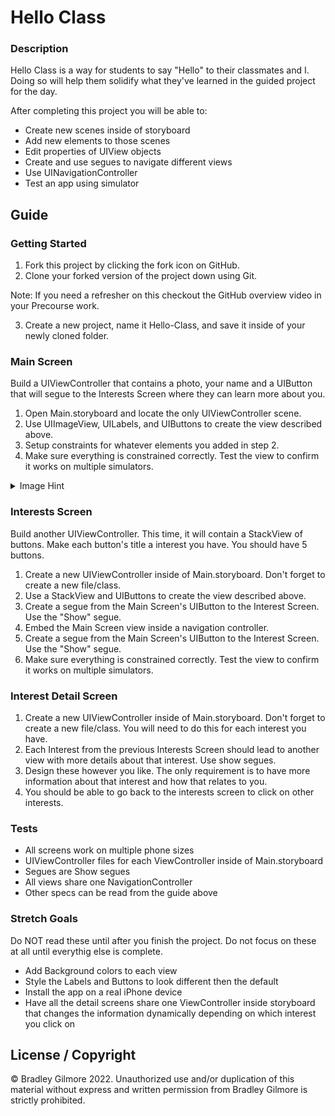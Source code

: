 # Hello Class

### Description

Hello Class is a way for students to say "Hello" to their classmates and I. Doing so will help them solidify what they've learned in the guided project for the day.

After completing this project you will be able to:

* Create new scenes inside of storyboard
* Add new elements to those scenes
* Edit properties of UIView objects
* Create and use segues to navigate different views
* Use UINavigationController
* Test an app using simulator

## Guide

### Getting Started

1. Fork this project by clicking the fork icon on GitHub.
2. Clone your forked version of the project down using Git. 

Note: If you need a refresher on this checkout the GitHub overview video in your Precourse work.

3. Create a new project, name it Hello-Class, and save it inside of your newly cloned folder.

### Main Screen

Build a UIViewController that contains a photo, your name and a UIButton that will segue to the Interests Screen where they can learn more about you.

1. Open Main.storyboard and locate the only UIViewController scene.
2. Use UIImageView, UILabels, and UIButtons to create the view described above.
3. Setup constraints for whatever elements you added in step 2.
4. Make sure everything is constrained correctly. Test the view to confirm it works on multiple simulators.

<details>
  <summary>Image Hint</summary>

  * To load a UIImage you will need to put that image inside of the Assets area in Xcode.
  * PNG files work best for this project
</details>

### Interests Screen

Build another UIViewController. This time, it will contain a StackView of buttons. Make each button's title a interest you have. You should have 5 buttons.

1. Create a new UIViewController inside of Main.storyboard. Don't forget to create a new file/class.
2. Use a StackView and UIButtons to create the view described above.
3. Create a segue from the Main Screen's UIButton to the Interest Screen. Use the "Show" segue.
4. Embed the Main Screen view inside a navigation controller.
5. Create a segue from the Main Screen's UIButton to the Interest Screen. Use the "Show" segue.
6. Make sure everything is constrained correctly. Test the view to confirm it works on multiple simulators.

### Interest Detail Screen

1. Create a new UIViewController inside of Main.storyboard. Don't forget to create a new file/class. You will need to do this for each interest you have.
2. Each Interest from the previous Interests Screen should lead to another view with more details about that interest. Use show segues.
3. Design these however you like. The only requirement is to have more information about that interest and how that relates to you.
4. You should be able to go back to the interests screen to click on other interests.

### Tests

* All screens work on multiple phone sizes
* UIViewController files for each ViewController inside of Main.storyboard
* Segues are Show segues
* All views share one NavigationController
* Other specs can be read from the guide above

### Stretch Goals

Do NOT read these until after you finish the project. Do not focus on these at all until everythig else is complete.

* Add Background colors to each view
* Style the Labels and Buttons to look different then the default
* Install the app on a real iPhone device
* Have all the detail screens share one ViewController inside storyboard that changes the information dynamically depending on which interest you click on

## License / Copyright

© Bradley Gilmore 2022. Unauthorized use and/or duplication of this material without express and written permission from Bradley Gilmore is strictly prohibited.
